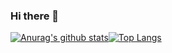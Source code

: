 ### Hi there 👋

[![Anurag's github stats](https://github-readme-stats.vercel.app/api?username=SituC "![Anurag's github stats")](https://github.com/anuraghazra/github-readme-stats)[![Top Langs](https://github-readme-stats.vercel.app/api/top-langs/?username=SituC)](https://github.com/anuraghazra/github-readme-stats)

<!--
**SituC/SituC** is a ✨ _special_ ✨ repository because its `README.md` (this file) appears on your GitHub profile.

Here are some ideas to get you started:

- 🔭 I’m currently working on ...
- 🌱 I’m currently learning ...
- 👯 I’m looking to collaborate on ...
- 🤔 I’m looking for help with ...
- 💬 Ask me about ...
- 📫 How to reach me: ...
- 😄 Pronouns: ...
- ⚡ Fun fact: ...
-->
